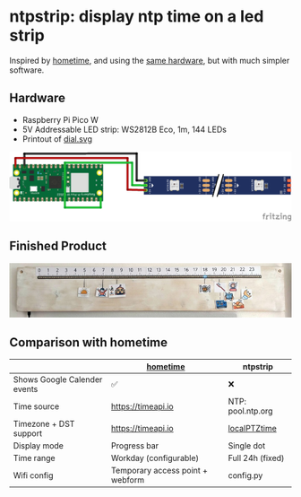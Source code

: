 # ntpstrip: display ntp time on a led strip

Inspired by [hometime](https://github.com/veebch/hometime),
and using the
[same hardware](https://github.com/veebch/hometime?tab=readme-ov-file#hardware),
but with much simpler software.

## Hardware

* Raspberry Pi Pico W
* 5V Addressable LED strip: WS2812B Eco, 1m, 144 LEDs
* Printout of [dial.svg](docs/dial.svg)

![fritzing schematic](docs/ntpstrip_bb.png)

## Finished Product

![photo of our living room clock](docs/living_room_clock.jpg)

## Comparison with hometime

|                                          | [hometime](https://github.com/veebch/hometime) | **ntpstrip** |
|------------------------------------------|------------------------------------------------|--------------|
| Shows Google Calender events             | ✅                                             | ❌           |
| Time source                              | https://timeapi.io                             | NTP: pool.ntp.org |
| Timezone + DST support                   | https://timeapi.io                             | [localPTZtime](https://github.com/bellingeri/localPTZtime) |
| Display mode                             | Progress bar                                   | Single dot   |
| Time range                               | Workday (configurable)                         | Full 24h (fixed)  |
| Wifi config                              | Temporary access point + webform               | config.py    |
